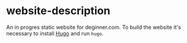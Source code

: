 website-description
=======

An in progres static website for deginner.com. To build the website it's necessary to install [Hugo](http://gohugo.io/) and run `hugo`.
